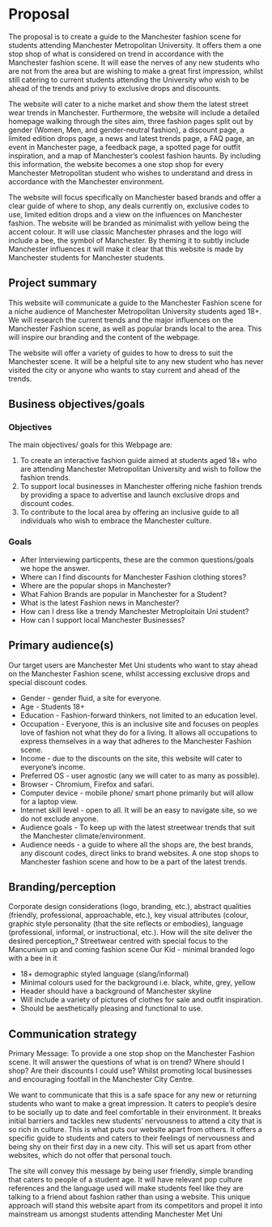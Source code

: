 # Proposal 

The proposal is to create a guide to the Manchester fashion scene for students attending Manchester Metropolitan University. It offers them a one stop shop of what is considered on trend in accordance with the Manchester fashion scene. It will ease the nerves of any new students who are not from the area but are wishing to make a great first impression, whilst still catering to current students attending the University who wish to be ahead of the trends and privy to exclusive drops and discounts.


The website will cater to a niche market and show them the latest street wear trends in Manchester. Furthermore, the website will include a detailed homepage walking through the sites aim, three fashion pages split out by gender (Women, Men, and gender-neutral fashion), a discount page, a limited edition drops page, a news and latest trends page, a FAQ page, an event in Manchester page, a feedback page, a spotted page for outfit inspiration, and a map of Manchester’s coolest fashion haunts. By including this information, the website becomes a one stop shop for every Manchester Metropolitan student who wishes to understand and dress in accordance with the Manchester environment. 


The website will focus specifically on Manchester based brands and offer a clear guide of where to shop, any deals currently on, exclusive codes to use, limited edition drops and a view on the influences on Manchester fashion.
The website will be branded as minimalist with yellow being the accent colour. It will use classic Manchester phrases and the logo will include a bee, the symbol of Manchester. By theming it to subtly include Manchester influences it will make it clear that this website is made by Manchester students for Manchester students. 



## Project summary 

This website will communicate a guide to the Manchester Fashion scene for a niche audience of Manchester Metropolitan University students aged 18+. We will research the current trends and the major influences on the Manchester Fashion scene, as well as popular brands local to the area. This will inspire our branding and the content of the webpage.


The website will offer a variety of guides to how to dress to suit the Manchester scene. It will be a helpful site to any new student who has never visited the city or anyone who wants to stay current and ahead of the trends.



## Business objectives/goals

### Objectives

The main objectives/ goals for this Webpage are:


1. To create an interactive fashion guide aimed at students aged 18+ who are attending Manchester Metropolitan University and wish to follow the fashion trends.
2. To support local businesses in Manchester offering niche fashion trends by providing a space to advertise and launch exclusive drops and discount codes. 
3. To contribute to the local area by offering an inclusive guide to all individuals who wish to embrace the Manchester culture.  

 ### Goals
 
* After Interviewing particpents, these are the common questions/goals we hope the answer. 
* Where can I find discounts for Manchester Fashion clothing stores?
* Where are the popular shops in Manchester? 
* What Fahion Brands are popular in Manchester for a Student?
* What is the latest Fashion news in Manchester?
* How can I dress like a trendy Manchester Metroploitain Uni student?
* How can I support local Manchester Businesses? 


## Primary audience(s)

Our target users are Manchester Met Uni students who want to stay ahead on the Manchester Fashion scene, whilst accessing exclusive drops and special discount codes.


* Gender - gender fluid, a site for everyone.
* Age - Students  18+
* Education - Fashion-forward thinkers, not limited to an education level.
* Occupation - Everyone, this is an inclusive site and focuses on peoples love of fashion not what they do for a living. It allows all occupations to express themselves in a way that adheres to the Manchester Fashion scene.
* Income - due to the discounts on the site, this website will cater to everyone’s income.
* Preferred OS - user agnostic (any we will cater to as many as possible).
* Browser - Chromium, Firefox and safari.
* Computer device - mobile phone/ smart phone primarily but will allow for a laptop view.
* Internet skill level - open to all. It will be an easy to navigate site, so we do not exclude anyone.
* Audience goals - To keep up with the latest streetwear trends that suit the Manchester climate/environment.
* Audience needs - a guide to where all the shops are, the best brands, any discount codes, direct links to brand websites. A one stop shops to Manchester fashion scene and how to be a part of the latest trends.




## Branding/perception
Corporate design considerations (logo, branding, etc.), abstract qualities (friendly, professional, approachable, etc.), key visual attributes (colour, graphic style personality (that the site reflects or embodies), language (professional, informal, or instructional, etc.). How will the site deliver the desired perception_?
Streetwear centred with special focus to the Mancunium up and coming fashion scene Our Kid - minimal branded logo with a bee in it

* 18+ demographic styled language (slang/informal)
* Minimal colours used for the background i.e. black, white, grey, yellow
* Header should have a background of Manchester skyline
* Will include a variety of pictures of clothes for sale and outfit inspiration. 
* Should be aesthetically pleasing and functional to use. 




## Communication strategy


Primary Message: To provide a one stop shop on the Manchester Fashion scene. It will answer the questions of what is on trend? Where should I shop? Are their discounts I could use? Whilst promoting local businesses and encouraging footfall in the Manchester City Centre.


We want to communicate that this is a safe space for any new or returning students who want to make a great impression. It caters to people’s desire to be socially up to date and feel comfortable in their environment. It breaks initial barriers and tackles new students’ nervousness to attend a city that is so rich in culture. This is what puts our website apart from others. It offers a specific guide to students and caters to their feelings of nervousness and being shy on their first day in a new city. This will set us apart from other websites, which do not offer that personal touch.


The site will convey this message by being user friendly, simple branding that caters to people of a student age. It will have relevant pop culture references and the language used will make students feel like they are talking to a friend about fashion rather than using a website. This unique approach will stand this website apart from its competitors and propel it into mainstream us amongst students attending Manchester Met Uni


